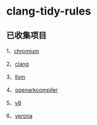 # clang-tidy-rules  

## 已收集项目

1、[chromium](https://github.com/chromium/chromium)

2、[clang](https://github.com/llvm-mirror/clang)

3、[llvm](https://github.com/llvm-mirror/llvm)

4、[openarkcompiler](https://gitee.com/harmonyos/OpenArkCompiler)

5、[v8](https://github.com/v8/v8)

6、[verona](https://github.com/microsoft/verona)
